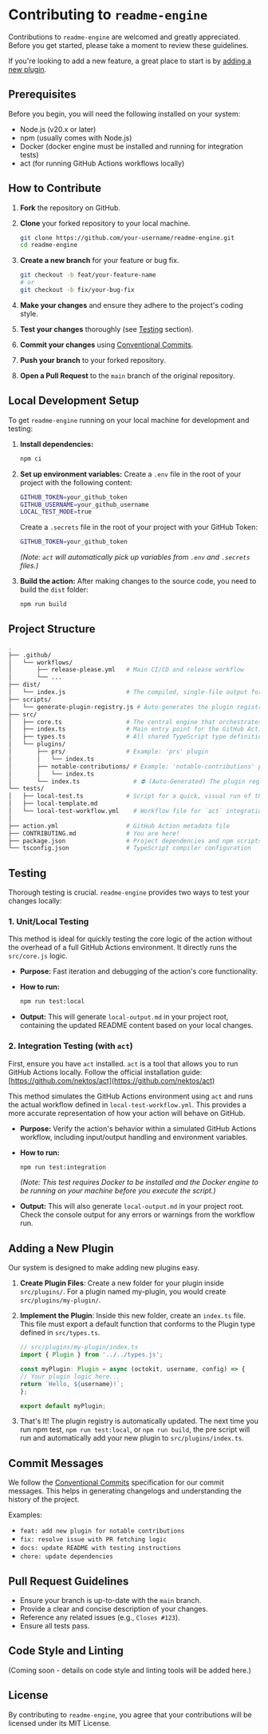 # Contributing to `readme-engine`

Contributions to `readme-engine` are welcomed and greatly appreciated. Before you get started, please take a moment to review these guidelines.

If you're looking to add a new feature, a great place to start is by [adding a new plugin](#adding-a-new-plugin).

## Prerequisites

Before you begin, you will need the following installed on your system:

* Node.js (v20.x or later)
* npm (usually comes with Node.js)
* Docker (docker engine must be installed and running for integration tests)
* act (for running GitHub Actions workflows locally)

## How to Contribute

1. **Fork** the repository on GitHub.
2. **Clone** your forked repository to your local machine.

   ```bash
   git clone https://github.com/your-username/readme-engine.git
   cd readme-engine
   ```

3. **Create a new branch** for your feature or bug fix.

   ```bash
   git checkout -b feat/your-feature-name
   # or
   git checkout -b fix/your-bug-fix
   ```

4. **Make your changes** and ensure they adhere to the project's coding style.
5. **Test your changes** thoroughly (see [Testing](#testing) section).
6. **Commit your changes** using [Conventional Commits](#commit-messages).
7. **Push your branch** to your forked repository.
8. **Open a Pull Request** to the `main` branch of the original repository.

## Local Development Setup

To get `readme-engine` running on your local machine for development and testing:

1. **Install dependencies:**

   ```bash
   npm ci
   ```

2. **Set up environment variables:**
   Create a `.env` file in the root of your project with the following content:

   ```bash
   GITHUB_TOKEN=your_github_token
   GITHUB_USERNAME=your_github_username
   LOCAL_TEST_MODE=true
   ```

   Create a `.secrets` file in the root of your project with your GitHub Token:

   ```bash
   GITHUB_TOKEN=your_github_token
   ```

   _(Note: `act` will automatically pick up variables from `.env` and `.secrets` files.)_

3. **Build the action:**
   After making changes to the source code, you need to build the `dist` folder:

   ```bash
   npm run build
   ```

## Project Structure

```bash
.
├── .github/
│   └── workflows/
│       ├── release-please.yml   # Main CI/CD and release workflow
│       └── ...
├── dist/
│   └── index.js                 # The compiled, single-file output for the Action
├── scripts/
│   └── generate-plugin-registry.js # Auto-generates the plugin registry
├── src/
│   ├── core.ts                  # The central engine that orchestrates plugins
│   ├── index.ts                 # Main entry point for the GitHub Action
│   ├── types.ts                 # All shared TypeScript type definitions
│   └── plugins/
│       ├── prs/                 # Example: 'prs' plugin
│       │   └── index.ts
│       ├── notable-contributions/ # Example: 'notable-contributions' plugin
│       │   └── index.ts
│       └── index.ts               # ⛔ (Auto-Generated) The plugin registry. DO NOT EDIT.
└── tests/
│   ├── local-test.ts            # Script for a quick, visual run of the action
│   ├── local-template.md
│   └── local-test-workflow.yml    # Workflow file for `act` integration tests
│
├── action.yml                   # GitHub Action metadata file
├── CONTRIBUTING.md              # You are here!
├── package.json                 # Project dependencies and npm scripts
└── tsconfig.json                # TypeScript compiler configuration
```

## Testing

Thorough testing is crucial. `readme-engine` provides two ways to test your changes locally:

### 1. Unit/Local Testing

This method is ideal for quickly testing the core logic of the action without the overhead of a full GitHub Actions environment. It directly runs the `src/core.js` logic.

* **Purpose:** Fast iteration and debugging of the action's core functionality.
* **How to run:**

  ```bash
  npm run test:local
  ```

* **Output:** This will generate `local-output.md` in your project root, containing the updated README content based on your local changes.

### 2. Integration Testing (with `act`)

First, ensure you have `act` installed. `act` is a tool that allows you to run GitHub Actions locally. Follow the official installation guide: [https://github.com/nektos/act](https://github.com/nektos/act)

This method simulates the GitHub Actions environment using `act` and runs the actual workflow defined in `local-test-workflow.yml`. This provides a more accurate representation of how your action will behave on GitHub.

* **Purpose:** Verify the action's behavior within a simulated GitHub Actions workflow, including input/output handling and environment variables.
* **How to run:**

  ```bash
  npm run test:integration
  ```

  _(Note: This test requires Docker to be installed and the Docker engine to be running on your machine before you execute the script.)_

* **Output:** This will also generate `local-output.md` in your project root. Check the console output for any errors or warnings from the workflow run.

## Adding a New Plugin

Our system is designed to make adding new plugins easy.

1. **Create Plugin Files**: Create a new folder for your plugin inside `src/plugins/`. For a plugin named my-plugin, you would create `src/plugins/my-plugin/`.

2. **Implement the Plugin**: Inside this new folder, create an `index.ts` file. This file must export a default function that conforms to the Plugin type defined in `src/types.ts`.

   ```ts
   // src/plugins/my-plugin/index.ts
   import { Plugin } from '../../types.js';

   const myPlugin: Plugin = async (octokit, username, config) => {
   // Your plugin logic here...
   return `Hello, ${username}!`;
   };

   export default myPlugin;
   ```

3. That's It! The plugin registry is automatically updated. The next time you run npm test, `npm run test:local`, or `npm run build`, the pre script will run and automatically add your new plugin to `src/plugins/index.ts`.

## Commit Messages

We follow the [Conventional Commits](https://www.conventionalcommits.org/en/v1.0.0/) specification for our commit messages. This helps in generating changelogs and understanding the history of the project.

Examples:

* `feat: add new plugin for notable contributions`
* `fix: resolve issue with PR fetching logic`
* `docs: update README with testing instructions`
* `chore: update dependencies`

## Pull Request Guidelines

* Ensure your branch is up-to-date with the `main` branch.
* Provide a clear and concise description of your changes.
* Reference any related issues (e.g., `Closes #123`).
* Ensure all tests pass.

## Code Style and Linting

(Coming soon - details on code style and linting tools will be added here.)

## License

By contributing to `readme-engine`, you agree that your contributions will be licensed under its MIT License.
